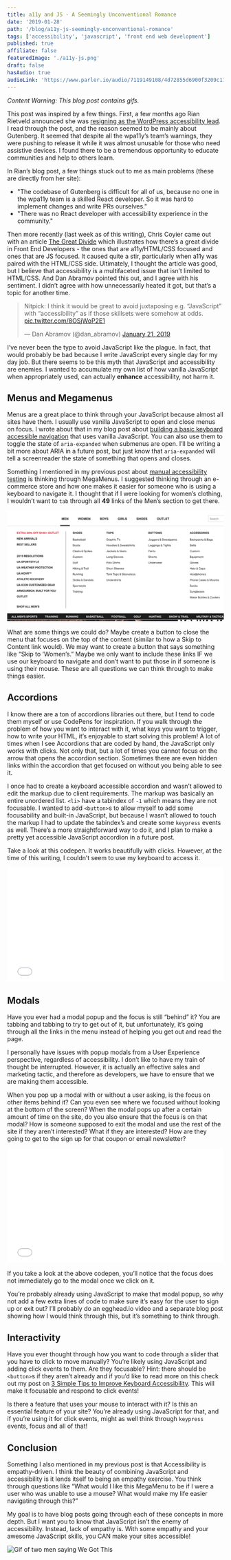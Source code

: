 ```yaml
---
title: a11y and JS - A Seemingly Unconventional Romance
date: '2019-01-28'
path: '/blog/a11y-js-seemingly-unconventional-romance'
tags: ['accessibility', 'javascript', 'front end web development']
published: true
affiliate: false
featuredImage: './a11y-js.png'
draft: false
hasAudio: true
audioLink: 'https://www.parler.io/audio/7119149108/4d72855d6900f3209c1790440bbbb3bdda3a568f.b7306f01-8672-4861-9a24-9a4f3d3a84b5.mp3'
---
```


_Content Warning: This blog post contains gifs._

This post was inspired by a few things. First, a few months ago Rian Rietveld announced she was [resigning as the WordPress accessibility lead](https://rianrietveld.com/2018/10/09/i-have-resigned-the-wordpress-accessibility-team/). I read through the post, and the reason seemed to be mainly about Gutenberg. It seemed that despite all the wpa11y’s team’s warnings, they were pushing to release it while it was almost unusable for those who need assistive devices. I found there to be a tremendous opportunity to educate communities and help to others learn.

In Rian’s blog post, a few things stuck out to me as main problems (these are directly from her site):

- "The codebase of Gutenberg is difficult for all of us, because no one in the wpa11y team is a skilled React developer. So it was hard to implement changes and write PRs ourselves."
- "There was no React developer with accessibility experience in the community."

Then more recently (last week as of this writing), Chris Coyier came out with an article [The Great Divide](https://css-tricks.com/the-great-divide/) which illustrates how there’s a great divide in Front End Developers - the ones that are a11y/HTML/CSS focused and ones that are JS focused. It caused quite a stir, particularly when a11y was paired with the HTML/CSS side. Ultimately, I thought the article was good, but I believe that accessibility is a multifaceted issue that isn’t limited to HTML/CSS. And Dan Abramov pointed this out, and I agree with his sentiment. I didn’t agree with how unnecessarily heated it got, but that’s a topic for another time.

<blockquote class="twitter-tweet" data-lang="en"><p lang="en" dir="ltr">Nitpick: I think it would be great to avoid juxtaposing e.g. “JavaScript” with “accessibility” as if those skillsets were somehow at odds. <a href="https://t.co/8OSjWoP2E1">pic.twitter.com/8OSjWoP2E1</a></p>&mdash; Dan Abramov (@dan_abramov) <a href="https://twitter.com/dan_abramov/status/1087398276817666048?ref_src=twsrc%5Etfw">January 21, 2019</a></blockquote>

I’ve never been the type to avoid JavaScript like the plague. In fact, that would probably be bad because I write JavaScript every single day for my day job. But there seems to be this myth that JavaScript and accessibility are enemies. I wanted to accumulate my own list of how vanilla JavaScript when appropriately used, can actually **enhance** accessibility, not harm it.

## Menus and Megamenus

Menus are a great place to think through your JavaScript because almost all sites have them. I usually use vanilla JavaScript to open and close menus on focus. I wrote about that in my blog post about [building a basic keyboard accessible navigation](/blog/create-accessible-dropdown-navigation) that uses vanilla JavaScript. You can also use them to toggle the state of `aria-expanded` when submenus are open. I’ll be writing a bit more about ARIA in a future post, but just know that `aria-expanded` will tell a screenreader the state of something that opens and closes.

Something I mentioned in my previous post about [manual accessibility testing](/blog/4-things-always-manually-test) is thinking through MegaMenus. I suggested thinking through an e-commerce store and how one makes it easier for someone who is using a keyboard to navigate it. I thought that if I were looking for women’s clothing, I wouldn’t want to `tab` through all **49** links of the Men’s section to get there.

![Under Armor menu expanded under mens, showing 49 sub menu links.](./underarmor-menu.png)

What are some things we could do? Maybe create a button to close the menu that focuses on the top of the content (similar to how a Skip to Content link would). We may want to create a button that says something like “Skip to ‘Women’s.” Maybe we only want to include these links IF we use our keyboard to navigate and don’t want to put those in if someone is using their mouse. These are all questions we can think through to make things easier.

## Accordions

I know there are a ton of accordions libraries out there, but I tend to code them myself or use CodePens for inspiration. If you walk through the problem of how you want to interact with it, what keys you want to trigger, how to write your HTML, it’s enjoyable to start solving this problem! A lot of times when I see Accordions that are coded by hand, the JavaScript only works with clicks. Not only that, but a lot of times you cannot focus on the arrow that opens the accordion section. Sometimes there are even hidden links within the accordion that get focused on without you being able to see it.

I once had to create a keyboard accessible accordion and wasn’t allowed to edit the markup due to client requirements. The markup was basically an entire unordered list. `<li>` have a tabindex of `-1` which means they are not focusable. I wanted to add `<button>`s to allow myself to add some focusability and built-in JavaScript, but because I wasn’t allowed to touch the markup I had to update the tabindex’s and create some `keypress` events as well. There’s a more straightforward way to do it, and I plan to make a pretty yet accessible JavaScript accordion in a future post.

Take a look at this codepen. It works beautifully with clicks. However, at the time of this writing, I couldn’t seem to use my keyboard to access it.

<iframe height="265" style="width: 100%;" scrolling="no" title="Accordion react component with animation " src="//codepen.io/sedlukha/embed/WPeemb/?height=265&theme-id=0&default-tab=css,result" frameborder="no" allowtransparency="true" allowfullscreen="true">
  See the Pen <a href='https://codepen.io/sedlukha/pen/WPeemb/'>Accordion react component with animation </a> by Artur Sedlukha
  (<a href='https://codepen.io/sedlukha'>@sedlukha</a>) on <a href='https://codepen.io'>CodePen</a>.
</iframe>

## Modals

Have you ever had a modal popup and the focus is still “behind” it? You are tabbing and tabbing to try to get out of it, but unfortunately, it’s going through all the links in the menu instead of helping you get out and read the page.

I personally have issues with popup modals from a User Experience perspective, regardless of accessibility. I don’t like to have my train of thought be interrupted. However, it is actually an effective sales and marketing tactic, and therefore as developers, we have to ensure that we are making them accessible.

When you pop up a modal with or without a user asking, is the focus on other items behind it? Can you even see where we focused without looking at the bottom of the screen? When the modal pops up after a certain amount of time on the site, do you also ensure that the focus is on that modal? How is someone supposed to exit the modal and use the rest of the site if they aren’t interested? What if they are interested? How are they going to get to the sign up for that coupon or email newsletter?

<iframe height="265" style="width: 100%;" scrolling="no" title="Modal Popup " src="//codepen.io/jsayner/embed/xvEca/?height=265&theme-id=0&default-tab=css,result" frameborder="no" allowtransparency="true" allowfullscreen="true">
  See the Pen <a href='https://codepen.io/jsayner/pen/xvEca/'>Modal Popup </a> by Jordan Sayner
  (<a href='https://codepen.io/jsayner'>@jsayner</a>) on <a href='https://codepen.io'>CodePen</a>.
</iframe>

If you take a look at the above codepen, you’ll notice that the focus does not immediately go to the modal once we click on it.

You’re probably already using JavaScript to make that modal popup, so why not add a few extra lines of code to make sure it’s easy for the user to sign up or exit out? I’ll probably do an egghead.io video and a separate blog post showing how I would think through this, but it’s something to think through.

## Interactivity

Have you ever thought through how you want to code through a slider that you have to click to move manually? You’re likely using JavaScript and adding click events to them. Are they focusable? Hint: there should be `<button>`s if they aren’t already and if you’d like to read more on this check out my post on [3 Simple Tips to Improve Keyboard Accessibility](/blog/3-simple-tips-improve-keyboard-accessibility). This will make it focusable and respond to click events!

Is there a feature that uses your mouse to interact with it? Is this an essential feature of your site? You’re already using JavaScript for that, and if you’re using it for click events, might as well think through `keypress` events, focus and all of that!

## Conclusion

Something I also mentioned in my previous post is that Accessibility is empathy-driven. I think the beauty of combining JavaScript and accessibility is it lends itself to being an empathy exercise. You think through questions like “What would I like this MegaMenu to be if I were a user who was unable to use a mouse? What would make my life easier navigating through this?”

My goal is to have blog posts going through each of these concepts in more depth. But I want you to know that JavaScript isn’t the enemy of accessibility. Instead, lack of empathy is. With some empathy and your awesome JavaScript skills, you CAN make your sites accessible!

![Gif of two men saying We Got This](https://media.giphy.com/media/3og0IxDd2sAT4y24zC/giphy.gif)
